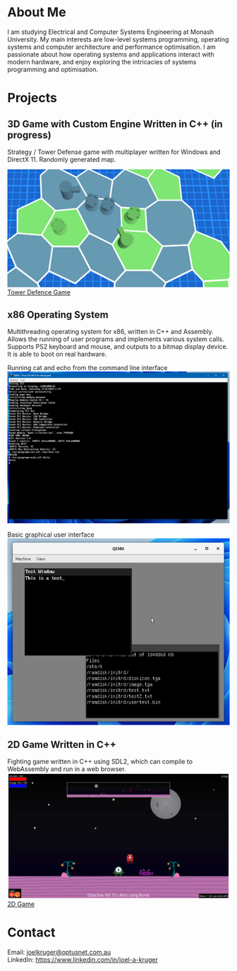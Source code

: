 # About Me
I am studying Electrical and Computer Systems Engineering at Monash University. My main interests are low-level systems programming, operating systems and computer architecture and performance optimisation. I am passionate about how operating systems and applications interact with modern hardware, and enjoy exploring the intricacies of systems programming and optimisation.

# Projects
## 3D Game with Custom Engine Written in C++ (in progress)
Strategy / Tower Defense game with multiplayer written for Windows and DirectX 11.
Randomly generated map.

![Game Image](images/tdscreenshot.png)
[Tower Defence Game](https://github.com/JoelAKruger/Tower-Defense)

## x86 Operating System
Multithreading operating system for x86, written in C++ and Assembly. Allows the running of user programs and implements various system calls. Supports PS2 keyboard and mouse, and outputs to a bitmap display device. It is able to boot on real hardware.

Running cat and echo from the command line interface
![OS Command Line](images/oscmd.png)

Basic graphical user interface
![OS GUI](images/osgui.png)

## 2D Game Written in C++
Fighting game written in C++ using SDL2, which can compile to WebAssembly and run in a web browser.
![2D Game](images/mscreenshot.png)
[2D Game](https://github.com/JoelAKruger/Margarita)
# Contact
Email: joelkruger@optusnet.com.au \
LinkedIn: https://www.linkedin.com/in/joel-a-kruger
